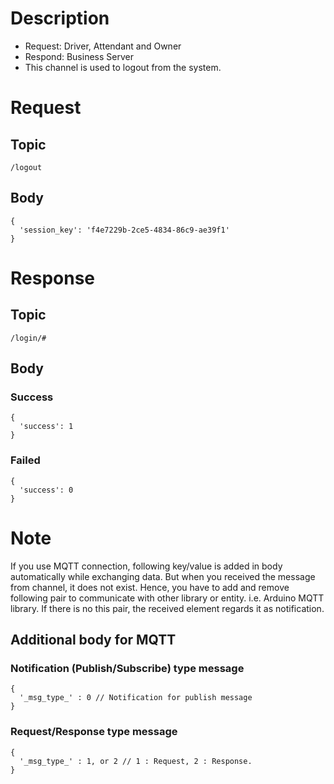# Description

- Request: Driver, Attendant and Owner
- Respond: Business Server
- This channel is used to logout from the system.

# Request

## Topic

```
/logout
```

## Body
```
{
  'session_key': 'f4e7229b-2ce5-4834-86c9-ae39f1'
}
```

# Response

## Topic

```
/login/#
```

## Body

### Success

```
{
  'success': 1
}
```

### Failed

```
{
  'success': 0
}
```

# Note

If you use MQTT connection, following key/value is added in body automatically while exchanging data.
But when you received the message from channel, it does not exist.
Hence, you have to add and remove following pair to communicate with other library or entity. i.e. Arduino MQTT library.
If there is no this pair, the received element regards it as notification.


## Additional body for MQTT

### Notification (Publish/Subscribe) type message
```
{
  '_msg_type_' : 0 // Notification for publish message
}
```

### Request/Response type message
```
{
  '_msg_type_' : 1, or 2 // 1 : Request, 2 : Response.
}
```
